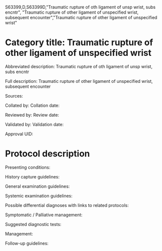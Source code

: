 S63399,D,S63399D,"Traumatic rupture of oth ligament of unsp wrist, subs encntr", "Traumatic rupture of other ligament of unspecified wrist, subsequent encounter","Traumatic rupture of other ligament of unspecified wrist"
# Category title: Traumatic rupture of other ligament of unspecified wrist

Abbreviated description: Traumatic rupture of oth ligament of unsp wrist, subs encntr

Full description: Traumatic rupture of other ligament of unspecified wrist, subsequent encounter

Sources:

Collated by:
Collation date:

Reviewed by:
Review date:

Validated by:
Validation date:

Approval UID:

# Protocol description

Presenting conditions:

History capture guidelines:

General examination guidelines:

Systemic examination guidelines:

Possible differential diagnoses with links to related protocols:

Symptomatic / Palliative management:

Suggested diagnostic tests:

Management:

Follow-up guidelines:
